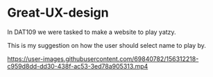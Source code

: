 # Great-UX-design

In DAT109 we were tasked to make a website to play yatzy.

This is my suggestion on how the user should select name to play by.



https://user-images.githubusercontent.com/69840782/156312218-c959d8dd-dd30-438f-ac53-3ed78a905313.mp4

